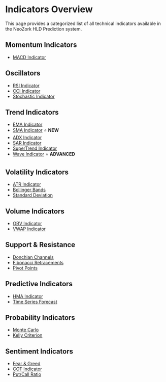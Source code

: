 # Indicators Overview

This page provides a categorized list of all technical indicators available in the NeoZork HLD Prediction system.

## Momentum Indicators
- [MACD Indicator](momentum/macd-indicator.md)

## Oscillators
- [RSI Indicator](oscillators/rsi-indicator.md)
- [CCI Indicator](oscillators/cci-indicator.md)
- [Stochastic Indicator](oscillators/stochastic-indicator.md)

## Trend Indicators
- [EMA Indicator](trend/ema-indicator.md)
- [SMA Indicator](trend/sma-indicator.md) ⭐ **NEW**
- [ADX Indicator](trend/adx-indicator.md)
- [SAR Indicator](trend/sar-indicator.md)
- [SuperTrend Indicator](trend/supertrend-indicator.md)
- [Wave Indicator](trend/wave-indicator.md) ⭐ **ADVANCED**

## Volatility Indicators
- [ATR Indicator](volatility/atr-indicator.md)
- [Bollinger Bands](volatility/bollinger-bands-indicator.md)
- [Standard Deviation](volatility/stdev-indicator.md)

## Volume Indicators
- [OBV Indicator](volume/obv-indicator.md)
- [VWAP Indicator](volume/vwap-indicator.md)

## Support & Resistance
- [Donchian Channels](support-resistance/donchian-channels-indicator.md)
- [Fibonacci Retracements](support-resistance/fibonacci-retracements-indicator.md)
- [Pivot Points](support-resistance/pivot-points-indicator.md)

## Predictive Indicators
- [HMA Indicator](predictive/hma-indicator.md)
- [Time Series Forecast](predictive/tsforecast-indicator.md)

## Probability Indicators
- [Monte Carlo](probability/montecarlo-indicator.md)
- [Kelly Criterion](probability/kelly-indicator.md)

## Sentiment Indicators
- [Fear & Greed](sentiment/fear-greed-indicator.md)
- [COT Indicator](sentiment/cot-indicator.md)
- [Put/Call Ratio](sentiment/putcallratio-indicator.md) 